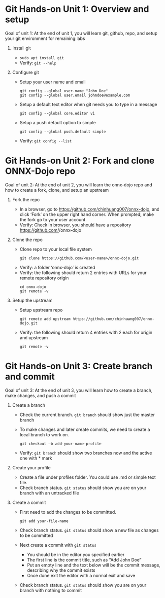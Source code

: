 # Git Hands-on Unit 1: Overview and setup 

Goal of unit 1: At the end of unit 1, you will learn git, github, repo, and setup your git environment for remaining labs

1. Install git
    - ``` sudo apt install git ``` 
    - Verify: ``` git --help ```
    
2. Configure git
    - Setup your user name and email
        ```
        git config --global user.name "John Doe"
        git config --global user.email johndoe@example.com
        ```
    - Setup a default text editor when git needs you to type in a message
        ```
        git config --global core.editor vi
        ```
    - Setup a push default option to simple
        ```
        git config --global push.default simple
        ```
    - Verify: ``` git config --list ```
        
# Git Hands-on Unit 2: Fork and clone ONNX-Dojo repo

Goal of unit 2: At the end of unit 2, you will learn the onnx-dojo repo and how to create a fork, clone, and setup an upstream

1. Fork the repo
    - In a browser, go to https://github.com/chinhuang007/onnx-dojo, and click ‘Fork’ on the upper right hand corner. When prompted, make the fork go to your user account.
    - Verify: Check in browser, you should have a repository https://github.com/<user-name>/onnx-dojo

2. Clone the repo
    - Clone repo to your local file system
        ```
        git clone https://github.com/<user-name>/onnx-dojo.git
        ```
    - Verify: a folder ‘onnx-dojo’ is created
    - Verify: the following should return 2 entries with URLs for your remote repository origin
        ```
        cd onnx-dojo
        git remote -v
        ```
3. Setup the upstream
    - Setup upstream repo
        ```
        git remote add upstream https://github.com/chinhuang007/onnx-dojo.git
        ```
    - Verify: the following should return 4 entries with 2 each for origin and upstream
        ```
        git remote -v
        ```   
      
# Git Hands-on Unit 3: Create branch and commit

Goal of unit 3: At the end of unit 3, you will learn how to create a branch, make changes, and push a commit

1. Create a branch
    - Check the current branch. ``` git branch ``` should show just the master branch
        
    - To make changes and later create commits, we need to create a local branch to work on.
        ```
        git checkout –b add-your-name-profile 
        ```
    - Verify: ``` git branch ``` should show two branches now and the active one with * mark

2. Create your profile
    - Create a file under profiles folder. You could use .md or simple text file.
    - Check branch status. ``` git status ``` should show you are on your branch with an untracked file
3. Create a commit
    - First need to add the changes to be committed.
        ```
        git add your-file-name        
        ```
    - Check branch status. ``` git status ``` should show a new file as changes to be committed

    - Next create a commit with ``` git status ```
        - You should be in the editor you specified earlier
        - The first line is the commit title, such as “Add John Doe”
        - Put an empty line and the text below will be the commit message, describing why the commit exists
        - Once done exit the editor with a normal exit and save
        
    - Check branch status. ``` git status ``` should show you are on your branch with nothing to commit
    
